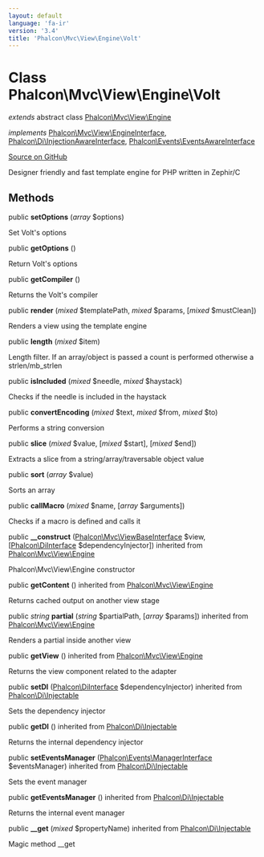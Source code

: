 ```yaml
---
layout: default
language: 'fa-ir'
version: '3.4'
title: 'Phalcon\Mvc\View\Engine\Volt'
---
```


# Class **Phalcon\Mvc\View\Engine\Volt**

*extends* abstract class [Phalcon\Mvc\View\Engine](/3.4/en/api/Phalcon_Mvc_View_Engine)

*implements* [Phalcon\Mvc\View\EngineInterface](/3.4/en/api/Phalcon_Mvc_View_EngineInterface), [Phalcon\Di\InjectionAwareInterface](/3.4/en/api/Phalcon_Di_InjectionAwareInterface), [Phalcon\Events\EventsAwareInterface](/3.4/en/api/Phalcon_Events_EventsAwareInterface)

<a href="https://github.com/phalcon/cphalcon/tree/v3.4.0/phalcon/mvc/view/engine/volt.zep" class="btn btn-default btn-sm">Source on GitHub</a>

Designer friendly and fast template engine for PHP written in Zephir/C

## Methods

public **setOptions** (*array* $options)

Set Volt's options

public **getOptions** ()

Return Volt's options

public **getCompiler** ()

Returns the Volt's compiler

public **render** (*mixed* $templatePath, *mixed* $params, [*mixed* $mustClean])

Renders a view using the template engine

public **length** (*mixed* $item)

Length filter. If an array/object is passed a count is performed otherwise a strlen/mb_strlen

public **isIncluded** (*mixed* $needle, *mixed* $haystack)

Checks if the needle is included in the haystack

public **convertEncoding** (*mixed* $text, *mixed* $from, *mixed* $to)

Performs a string conversion

public **slice** (*mixed* $value, [*mixed* $start], [*mixed* $end])

Extracts a slice from a string/array/traversable object value

public **sort** (*array* $value)

Sorts an array

public **callMacro** (*mixed* $name, [*array* $arguments])

Checks if a macro is defined and calls it

public **__construct** ([Phalcon\Mvc\ViewBaseInterface](/3.4/en/api/Phalcon_Mvc_ViewBaseInterface) $view, [[Phalcon\DiInterface](/3.4/en/api/Phalcon_DiInterface) $dependencyInjector]) inherited from [Phalcon\Mvc\View\Engine](/3.4/en/api/Phalcon_Mvc_View_Engine)

Phalcon\Mvc\View\Engine constructor

public **getContent** () inherited from [Phalcon\Mvc\View\Engine](/3.4/en/api/Phalcon_Mvc_View_Engine)

Returns cached output on another view stage

public *string* **partial** (*string* $partialPath, [*array* $params]) inherited from [Phalcon\Mvc\View\Engine](/3.4/en/api/Phalcon_Mvc_View_Engine)

Renders a partial inside another view

public **getView** () inherited from [Phalcon\Mvc\View\Engine](/3.4/en/api/Phalcon_Mvc_View_Engine)

Returns the view component related to the adapter

public **setDI** ([Phalcon\DiInterface](/3.4/en/api/Phalcon_DiInterface) $dependencyInjector) inherited from [Phalcon\Di\Injectable](/3.4/en/api/Phalcon_Di_Injectable)

Sets the dependency injector

public **getDI** () inherited from [Phalcon\Di\Injectable](/3.4/en/api/Phalcon_Di_Injectable)

Returns the internal dependency injector

public **setEventsManager** ([Phalcon\Events\ManagerInterface](/3.4/en/api/Phalcon_Events_ManagerInterface) $eventsManager) inherited from [Phalcon\Di\Injectable](/3.4/en/api/Phalcon_Di_Injectable)

Sets the event manager

public **getEventsManager** () inherited from [Phalcon\Di\Injectable](/3.4/en/api/Phalcon_Di_Injectable)

Returns the internal event manager

public **__get** (*mixed* $propertyName) inherited from [Phalcon\Di\Injectable](/3.4/en/api/Phalcon_Di_Injectable)

Magic method __get